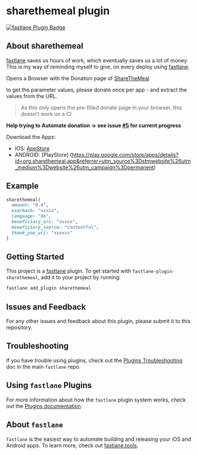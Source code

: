 # sharethemeal plugin

[![fastlane Plugin Badge](https://rawcdn.githack.com/fastlane/fastlane/master/fastlane/assets/plugin-badge.svg)](https://rubygems.org/gems/fastlane-plugin-sharethemeal)

## About sharethemeal

[fastlane](https://fastlane.tools) saves us hours of work, which eventually saves us a lot of money.
This is my way of reminding myself to give, on every deploy using [fastlane](https://fastlane.tools).

Opens a Browser with the Donation page of [ShareTheMeal](https://sharethemeal.org/)

to get the parameter values, please donate once per app - and extract the values from the URL.

> As this only opens the pre-filled donate page in your browser, this doesn't work on a CI


**Help trying to Automate donation -> see issue [#5](https://github.com/hjanuschka/fastlane-plugin-sharethemeal/issues/5) for current progress**

Download the Apps:
  * IOS: [AppStore](https://click.google-analytics.com/redirect?tid=UA-58737077-1&url=https%3A%2F%2Fitunes.apple.com%2Fus%2Fapp%2Fsharethemeal%2Fid977130010&aid=org.sharethemeal.app&idfa=%{idfa}&cs=stmwebsite&cm=website&cn=permanent)
  * ANDROID: [PlayStore] (https://play.google.com/store/apps/details?id=org.sharethemeal.app&referrer=utm_source%3Dstmwebsite%26utm_medium%3Dwebsite%26utm_campaign%3Dpermanent)


## Example

```ruby
sharethemeal(
  amount: "0.4",
  userhash: "xxxxx",
  language: "de",
  beneficiary_uri: "xxxxx",
  beneficiary_source: "contentful",
  thank_you_uri: "xxxxxx"
)
```

## Getting Started

This project is a [fastlane](https://github.com/fastlane/fastlane) plugin. To get started with `fastlane-plugin-sharethemeal`, add it to your project by running:

```bash
fastlane add_plugin sharethemeal
```

## Issues and Feedback

For any other issues and feedback about this plugin, please submit it to this repository.

## Troubleshooting

If you have trouble using plugins, check out the [Plugins Troubleshooting](https://github.com/fastlane/fastlane/blob/master/fastlane/docs/PluginsTroubleshooting.md) doc in the main `fastlane` repo.

## Using `fastlane` Plugins

For more information about how the `fastlane` plugin system works, check out the [Plugins documentation](https://github.com/fastlane/fastlane/blob/master/fastlane/docs/Plugins.md).

## About `fastlane`

`fastlane` is the easiest way to automate building and releasing your iOS and Android apps. To learn more, check out [fastlane.tools](https://fastlane.tools).
